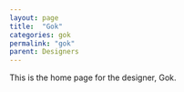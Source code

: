 ```yaml
---
layout: page
title:  "Gok"
categories: gok
permalink: "gok"
parent: Designers
---
```

This is the home page for the designer, Gok.
